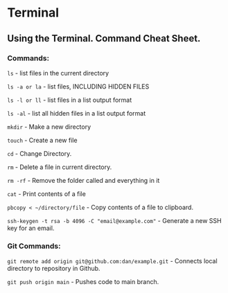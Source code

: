 # Terminal
## Using the Terminal. Command Cheat Sheet.

### Commands:

`ls` - list files in the current directory

`ls -a or la` - list files, INCLUDING HIDDEN FILES

`ls -l or ll` - list files in a list output format

`ls -al` - list all hidden files in a list output format

`mkdir` - Make a new directory

`touch` - Create a new file

`cd` - Change Directory.

`rm` - Delete a file in current directory.

`rm -rf` - Remove the folder called and everything in it

`cat` - Print contents of a file

`pbcopy < ~/directory/file` - Copy contents of a file to clipboard.

`ssh-keygen -t rsa -b 4096 -C "email@example.com"` - Generate a new SSH key for an email.

### Git Commands:

`git remote add origin git@github.com:dan/example.git` - Connects local directory to repository in Github.

`git push origin main` - Pushes code to main branch.


